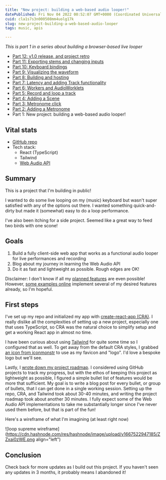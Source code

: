 ```yaml
---
title: "New project: building a web-based audio looper!"
datePublished: Fri Nov 04 2022 00:52:07 GMT+0000 (Coordinated Universal Time)
cuid: cla1s7s3n000508mm4uolg17k
slug: new-project-building-a-web-based-audio-looper
tags: music, apis

---
```


_This is part 1 in a series about building a browser-based live looper_
* [Part 12: v1.0 release, and project retro](https://ericyd.hashnode.dev/loop-supreme-part-12-v10-release-and-project-retro)
* [Part 11: Exporting stems and changing inputs](https://ericyd.hashnode.dev/loop-supreme-part-11-exporting-stems-and-changing-inputs)
* [Part 10: Keyboard bindings](https://ericyd.hashnode.dev/loop-supreme-part-10-keyboard-bindings)
* [Part 9: Visualizing the waveform](https://ericyd.hashnode.dev/loop-supreme-part-9-visualizing-the-waveform)
* [Part 8: Building and hosting](https://ericyd.hashnode.dev/loop-supreme-part-8-building-and-hosting)
* [Part 7: Latency and adding Track functionality](https://ericyd.hashnode.dev/loop-supreme-part-7-latency-and-adding-track-functionality)
* [Part 6: Workers and AudioWorklets](https://ericyd.hashnode.dev/loop-supreme-part-6-workers-and-audioworklets)
* [Part 5: Record and loop a track](https://ericyd.hashnode.dev/loop-supreme-part-5-record-and-loop-a-track)
* [Part 4: Adding a Scene](https://ericyd.hashnode.dev/loop-supreme-part-4-adding-a-scene)
* [Part 3: Metronome click](https://ericyd.hashnode.dev/loop-supreme-part-3-metronome-click)
* [Part 2: Adding a Metronome](https://ericyd.hashnode.dev/loop-supreme-part-2-adding-a-metronome)
* Part 1: New project: building a web-based audio looper!

## Vital stats
- [GitHub repo](https://github.com/ericyd/loop-supreme)
- Tech stack:
    - React (TypeScript)
    - Tailwind
    - [Web Audio API](https://developer.mozilla.org/en-US/docs/Web/API/Web_Audio_API)

## Summary

This is a project that I'm building in public!

I wanted to do some live looping on my (music) keyboard but wasn't super satisfied with any of the options out there. I wanted something quick-and-dirty but made it (somewhat) easy to do a loop performance.

I've also been itching for a side project. Seemed like a great way to feed two birds with one scone!

## Goals

1. Build a fully client-side web app that works as a functional audio looper for live performances and recording
2. Blog about my journey in learning the Web Audio API
3. Do it as fast and lightweight as possible. Rough edges are OK!

Disclaimer: I don't know if all my [planned features](https://github.com/ericyd/loop-supreme/blob/41d5b5849196c7b8b2c629664cf4e5f8fb8eb11c/roadmap.md) are even possible! However, [some examples online](https://github.com/pkalogiros/AudioMass/) implement several of my desired features already, so I'm hopeful.

## First steps

I've set up my repo and initialized my app with [create-react-app (CRA)](https://create-react-app.dev/docs/getting-started). I really dislike all the complexities of setting up a new project, especially one that uses TypeScript, so CRA was the natural choice to simplify setup and get a working React app in almost no time.

I have been curious about using [Tailwind](https://tailwindcss.com/docs/guides/create-react-app) for quite some time so I configured that as well. To get away from the default CRA styles, I grabbed [an icon from iconmonstr](https://iconmonstr.com/refresh-2-svg/) to use as my favicon and "logo". I'd love a bespoke logo but we'll see.

Lastly, I [wrote down my project roadmap](https://github.com/ericyd/loop-supreme/blob/41d5b5849196c7b8b2c629664cf4e5f8fb8eb11c/roadmap.md). I considered using GitHub projects to track my progress, but with the ethos of keeping this project as lightweight as possible, I figured a simple bullet list of features would be more that sufficient. My goal is to write a blog post for every bullet, or group of bullets, that I can get done in a single working session. Setting up the repo, CRA, and Tailwind took about 30-40 minutes, and writing the project roadmap took about another 30 minutes. I fully expect some of the Web Audio API implementations to take me substantially longer since I've never used them before, but that is part of the fun!

Here's a wireframe of what I'm imagining (at least right now)

![loop supreme wireframe](https://cdn.hashnode.com/res/hashnode/image/upload/v1667522947185/ZZxai0zWE.png align="left")

## Conclusion

Check back for more updates as I build out this project. If you haven't seen any updates in 3 months, it probably means I abandoned it!